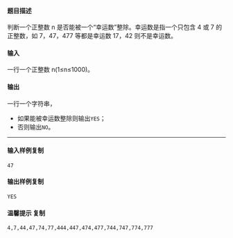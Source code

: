 #### 题目描述

判断一个正整数 n 是否能被一个“幸运数”整除。幸运数是指一个只包含 4 或 7 的正整数，如 7，47，477 等都是幸运数 17，42 则不是幸运数。  

#### 输入

一行一个正整数 n(1≤n≤1000)。

#### 输出

一行一个字符串，

-   如果能被幸运数整除则输出`YES`；
-   否则输出`NO`。

___

#### 输入样例复制

```
47
```

#### 输出样例复制

```
YES
```

#### 温馨提示 复制

```
4,7,44,47,74,77,444,447,474,477,744,747,774,777
```